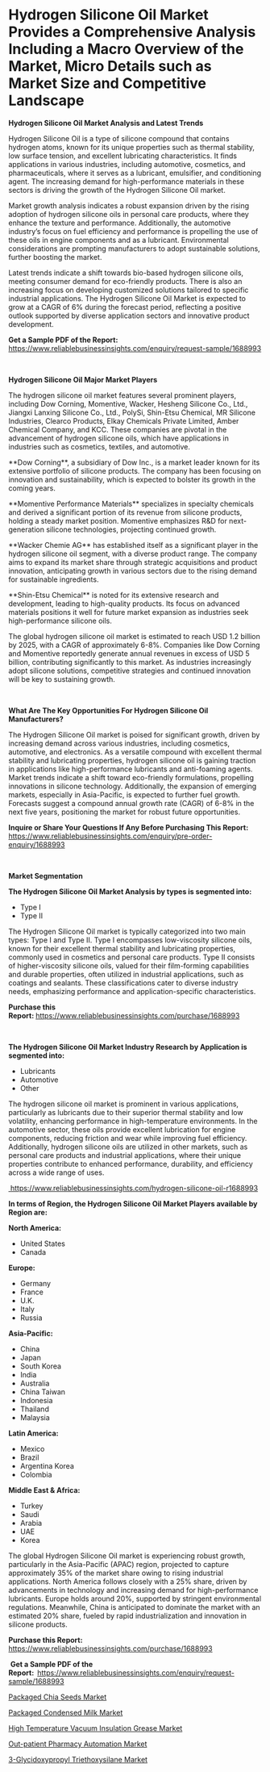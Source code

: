 <p><h1>Hydrogen Silicone Oil Market Provides a Comprehensive Analysis Including a Macro Overview of the Market, Micro Details such as Market Size and Competitive Landscape</h1></p><p><strong>Hydrogen Silicone Oil Market Analysis and Latest Trends</strong></p>
<p><p>Hydrogen Silicone Oil is a type of silicone compound that contains hydrogen atoms, known for its unique properties such as thermal stability, low surface tension, and excellent lubricating characteristics. It finds applications in various industries, including automotive, cosmetics, and pharmaceuticals, where it serves as a lubricant, emulsifier, and conditioning agent. The increasing demand for high-performance materials in these sectors is driving the growth of the Hydrogen Silicone Oil market.</p><p>Market growth analysis indicates a robust expansion driven by the rising adoption of hydrogen silicone oils in personal care products, where they enhance the texture and performance. Additionally, the automotive industry’s focus on fuel efficiency and performance is propelling the use of these oils in engine components and as a lubricant. Environmental considerations are prompting manufacturers to adopt sustainable solutions, further boosting the market.</p><p>Latest trends indicate a shift towards bio-based hydrogen silicone oils, meeting consumer demand for eco-friendly products. There is also an increasing focus on developing customized solutions tailored to specific industrial applications. The Hydrogen Silicone Oil Market is expected to grow at a CAGR of 6% during the forecast period, reflecting a positive outlook supported by diverse application sectors and innovative product development.</p></p>
<p><strong>Get a Sample PDF of the Report:&nbsp;</strong> <a href="https://www.reliablebusinessinsights.com/enquiry/request-sample/1688993?utm_campaign=116&utm_medium=2&utm_source=Github&utm_content=ia&utm_term=06012025&utm_id=hydrogen-silicone-oil">https://www.reliablebusinessinsights.com/enquiry/request-sample/1688993</a></p>
<p>&nbsp;</p>
<p><strong>Hydrogen Silicone Oil Major Market Players</strong></p>
<p><p>The hydrogen silicone oil market features several prominent players, including Dow Corning, Momentive, Wacker, Hesheng Silicone Co., Ltd., Jiangxi Lanxing Silicone Co., Ltd., PolySi, Shin-Etsu Chemical, MR Silicone Industries, Clearco Products, Elkay Chemicals Private Limited, Amber Chemical Company, and KCC. These companies are pivotal in the advancement of hydrogen silicone oils, which have applications in industries such as cosmetics, textiles, and automotive.</p><p>**Dow Corning**, a subsidiary of Dow Inc., is a market leader known for its extensive portfolio of silicone products. The company has been focusing on innovation and sustainability, which is expected to bolster its growth in the coming years. </p><p>**Momentive Performance Materials** specializes in specialty chemicals and derived a significant portion of its revenue from silicone products, holding a steady market position. Momentive emphasizes R&D for next-generation silicone technologies, projecting continued growth.</p><p>**Wacker Chemie AG** has established itself as a significant player in the hydrogen silicone oil segment, with a diverse product range. The company aims to expand its market share through strategic acquisitions and product innovation, anticipating growth in various sectors due to the rising demand for sustainable ingredients.</p><p>**Shin-Etsu Chemical** is noted for its extensive research and development, leading to high-quality products. Its focus on advanced materials positions it well for future market expansion as industries seek high-performance silicone oils.</p><p>The global hydrogen silicone oil market is estimated to reach USD 1.2 billion by 2025, with a CAGR of approximately 6-8%. Companies like Dow Corning and Momentive reportedly generate annual revenues in excess of USD 5 billion, contributing significantly to this market. As industries increasingly adopt silicone solutions, competitive strategies and continued innovation will be key to sustaining growth.</p></p>
<p>&nbsp;</p>
<p><strong>What Are The Key Opportunities For Hydrogen Silicone Oil Manufacturers?</strong></p>
<p><p>The Hydrogen Silicone Oil market is poised for significant growth, driven by increasing demand across various industries, including cosmetics, automotive, and electronics. As a versatile compound with excellent thermal stability and lubricating properties, hydrogen silicone oil is gaining traction in applications like high-performance lubricants and anti-foaming agents. Market trends indicate a shift toward eco-friendly formulations, propelling innovations in silicone technology. Additionally, the expansion of emerging markets, especially in Asia-Pacific, is expected to further fuel growth. Forecasts suggest a compound annual growth rate (CAGR) of 6-8% in the next five years, positioning the market for robust future opportunities.</p></p>
<p><strong>Inquire or Share Your Questions If Any Before Purchasing This Report:</strong> <a href="https://www.reliablebusinessinsights.com/enquiry/pre-order-enquiry/1688993?utm_campaign=116&utm_medium=2&utm_source=Github&utm_content=ia&utm_term=06012025&utm_id=hydrogen-silicone-oil">https://www.reliablebusinessinsights.com/enquiry/pre-order-enquiry/1688993</a></p>
<p>&nbsp;</p>
<p><strong>Market Segmentation</strong></p>
<p><strong>The Hydrogen Silicone Oil Market Analysis by types is segmented into:</strong></p>
<p><ul><li>Type I</li><li>Type II</li></ul></p>
<p><p>The Hydrogen Silicone Oil market is typically categorized into two main types: Type I and Type II. Type I encompasses low-viscosity silicone oils, known for their excellent thermal stability and lubricating properties, commonly used in cosmetics and personal care products. Type II consists of higher-viscosity silicone oils, valued for their film-forming capabilities and durable properties, often utilized in industrial applications, such as coatings and sealants. These classifications cater to diverse industry needs, emphasizing performance and application-specific characteristics.</p></p>
<p><strong>Purchase this Report:&nbsp;</strong><a href="https://www.reliablebusinessinsights.com/purchase/1688993?utm_campaign=116&utm_medium=2&utm_source=Github&utm_content=ia&utm_term=06012025&utm_id=hydrogen-silicone-oil">https://www.reliablebusinessinsights.com/purchase/1688993</a></p>
<p>&nbsp;</p>
<p><strong>The Hydrogen Silicone Oil Market Industry Research by Application is segmented into:</strong></p>
<p><ul><li>Lubricants</li><li>Automotive</li><li>Other</li></ul></p>
<p><p>The hydrogen silicone oil market is prominent in various applications, particularly as lubricants due to their superior thermal stability and low volatility, enhancing performance in high-temperature environments. In the automotive sector, these oils provide excellent lubrication for engine components, reducing friction and wear while improving fuel efficiency. Additionally, hydrogen silicone oils are utilized in other markets, such as personal care products and industrial applications, where their unique properties contribute to enhanced performance, durability, and efficiency across a wide range of uses.</p></p>
<p><a href="https://www.reliablebusinessinsights.com/hydrogen-silicone-oil-r1688993?utm_campaign=116&utm_medium=2&utm_source=Github&utm_content=ia&utm_term=06012025&utm_id=hydrogen-silicone-oil">&nbsp;https://www.reliablebusinessinsights.com/hydrogen-silicone-oil-r1688993</a></p>
<p><strong>In terms of Region, the Hydrogen Silicone Oil Market Players available by Region are:</strong></p>
<p>
    <p> <strong> North America: </strong>
        <ul>
            <li>United States</li>
            <li>Canada</li>
        </ul>
        </p> 
    <p> <strong> Europe: </strong>
        <ul>
            <li>Germany</li>
            <li>France</li>
            <li>U.K.</li>
            <li>Italy</li>
            <li>Russia</li>
        </ul>
        </p> 
    <p> <strong> Asia-Pacific: </strong>
        <ul>
            <li>China</li>
            <li>Japan</li>
            <li>South Korea</li>
            <li>India</li>
            <li>Australia</li>
            <li>China Taiwan</li>
            <li>Indonesia</li>
            <li>Thailand</li>
            <li>Malaysia</li>
        </ul>
        </p> 
    <p> <strong> Latin America: </strong>
        <ul>
            <li>Mexico</li>
            <li>Brazil</li>
            <li>Argentina Korea</li>
            <li>Colombia</li>
        </ul>
        </p> 
    <p> <strong> Middle East & Africa: </strong>
        <ul>
            <li>Turkey</li>
            <li>Saudi</li>
            <li>Arabia</li>
            <li>UAE</li>
            <li>Korea</li>
        </ul>
    </p>
    </p>
<p><p>The global Hydrogen Silicone Oil market is experiencing robust growth, particularly in the Asia-Pacific (APAC) region, projected to capture approximately 35% of the market share owing to rising industrial applications. North America follows closely with a 25% share, driven by advancements in technology and increasing demand for high-performance lubricants. Europe holds around 20%, supported by stringent environmental regulations. Meanwhile, China is anticipated to dominate the market with an estimated 20% share, fueled by rapid industrialization and innovation in silicone products.</p></p>
<p><strong>Purchase this Report: </strong><a href="https://www.reliablebusinessinsights.com/purchase/1688993?utm_campaign=116&utm_medium=2&utm_source=Github&utm_content=ia&utm_term=06012025&utm_id=hydrogen-silicone-oil">https://www.reliablebusinessinsights.com/purchase/1688993</a></p>
<p>&nbsp;<strong>Get a Sample PDF of the Report:&nbsp;&nbsp;</strong><a href="https://www.reliablebusinessinsights.com/enquiry/request-sample/1688993?utm_campaign=116&utm_medium=2&utm_source=Github&utm_content=ia&utm_term=06012025&utm_id=hydrogen-silicone-oil">https://www.reliablebusinessinsights.com/enquiry/request-sample/1688993</a></p>
<p><strong></strong></p>
<p><p><a href="https://www.linkedin.com/pulse/key-trends-growth-drivers-packaged-chia-seeds-market-striking-8py0c?utm_campaign=116&utm_medium=2&utm_source=Github&utm_content=ia&utm_term=06012025&utm_id=hydrogen-silicone-oil">Packaged Chia Seeds Market</a></p><p><a href="https://www.linkedin.com/pulse/packaged-condensed-milk-market-outlook-2025-2032-examining-nxotc?utm_campaign=116&utm_medium=2&utm_source=Github&utm_content=ia&utm_term=06012025&utm_id=hydrogen-silicone-oil">Packaged Condensed Milk Market</a></p><p><a href="https://github.com/rodinayygacklezi/Market-Research-Report-List-1/blob/main/high-temperature-vacuum-insulation-grease-market.md?utm_campaign=116&utm_medium=2&utm_source=Github&utm_content=ia&utm_term=06012025&utm_id=hydrogen-silicone-oil">High Temperature Vacuum Insulation Grease Market</a></p><p><a href="https://www.linkedin.com/pulse/estimating-out-patient-pharmacy-automation-market-size-future-ftzze?utm_campaign=116&utm_medium=2&utm_source=Github&utm_content=ia&utm_term=06012025&utm_id=hydrogen-silicone-oil">Out-patient Pharmacy Automation Market</a></p><p><a href="https://github.com/hammelximalschid/Market-Research-Report-List-1/blob/main/3-glycidoxypropyl-triethoxysilane-market.md?utm_campaign=116&utm_medium=2&utm_source=Github&utm_content=ia&utm_term=06012025&utm_id=hydrogen-silicone-oil">3-Glycidoxypropyl Triethoxysilane Market</a></p></p>